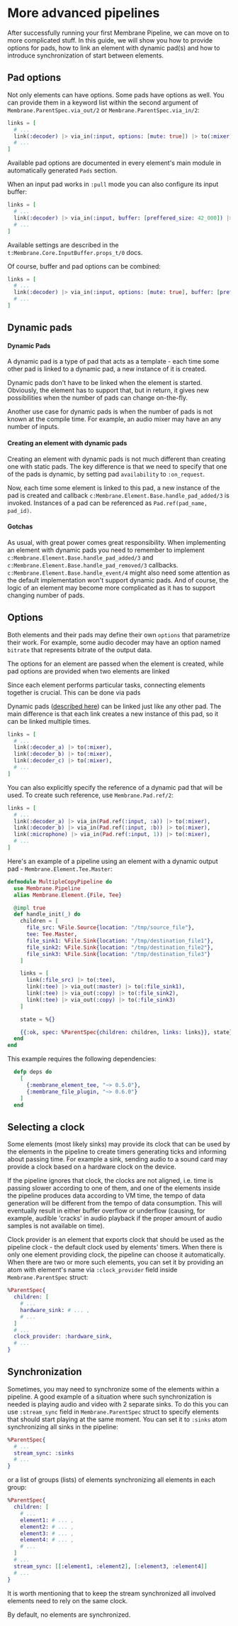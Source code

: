 # More advanced pipelines

After successfully running your first Membrane Pipeline, we can move on to more complicated stuff.
In this guide, we will show you how to provide options for pads, how to link an element with dynamic pad(s)
and how to introduce synchronization of start between elements.

## Pad options

Not only elements can have options. Some pads have options as well.
You can provide them in a keyword list within the second argument of `Membrane.ParentSpec.via_out/2`
or `Membrane.ParentSpec.via_in/2`:

```elixir
links = [
  # ...
  link(:decoder) |> via_in(:input, options: [mute: true]) |> to(:mixer),
  # ...
]
```
Available pad options are documented in every element's main module in automatically generated `Pads` section.

When an input pad works in `:pull` mode you can also configure its input buffer:

```elixir
links = [
  # ...
  link(:decoder) |> via_in(:input, buffer: [preffered_size: 42_000]) |> to(:mixer),
  # ...
]
```

Available settings are described in the `t:Membrane.Core.InputBuffer.props_t/0` docs.

Of course, buffer and pad options can be combined:

```elixir
links = [
  # ...
  link(:decoder) |> via_in(:input, options: [mute: true], buffer: [preffered_size: 42_000]) |> to(:mixer),
  # ...
]
```

## Dynamic pads

#### Dynamic Pads

A dynamic pad is a type of pad that acts as a template - each time some other pad is linked to a dynamic pad, a new instance of it is created.

Dynamic pads don't have to be linked when the element is started. Obviously,
the element has to support that, but in return, it gives new possibilities when the number
of pads can change on-the-fly.

Another use case for dynamic pads is when the number of pads is not known at the compile time.
For example, an audio mixer may have an any number of inputs.


#### Creating an element with dynamic pads

Creating an element with dynamic pads is not much different than
creating one with static pads. The key difference is that
we need to specify that one of the pads is dynamic, by setting pad `availability`
to `:on_request`.

Now, each time some element is linked to this pad, a new instance of the
pad is created and callback `c:Membrane.Element.Base.handle_pad_added/3`
is invoked. Instances of a pad can be referenced as `Pad.ref(pad_name, pad_id)`.

#### Gotchas

As usual, with great power comes great responsibility. When implementing an element with
dynamic pads you need to remember to implement `c:Membrane.Element.Base.handle_pad_added/3`
and `c:Membrane.Element.Base.handle_pad_removed/3` callbacks.
`c:Membrane.Element.Base.handle_event/4` might also need some attention as the default
implementation won't support dynamic pads. And of course, the logic of an element may become more complicated
as it has to support changing number of pads.

## Options

Both elements and their pads may define their own `options` that parametrize their work.
For example, some audio decoder may have an option named `bitrate` that represents bitrate of the output data.

The options for an element are passed when the element is created, while pad options are provided when
two elements are linked

Since each element performs particular tasks, connecting elements together is crucial. This can be done via pads

Dynamic pads ([described here](elements.html#dynamic-pads)) can be linked just like any other pad.
The main difference is that each link creates a new instance of this pad, so it can be linked multiple times.

```elixir
links = [
  # ...
  link(:decoder_a) |> to(:mixer),
  link(:decoder_b) |> to(:mixer),
  link(:decoder_c) |> to(:mixer),
  # ...
]
```

You can also explicitly specify the reference of a dynamic pad that will be used.
To create such reference, use `Membrane.Pad.ref/2`:

```elixir
links = [
  # ...
  link(:decoder_a) |> via_in(Pad.ref(:input, :a)) |> to(:mixer),
  link(:decoder_b) |> via_in(Pad.ref(:input, :b)) |> to(:mixer),
  link(:microphone) |> via_in(Pad.ref(:input, 1)) |> to(:mixer),
  # ...
]
```

Here's an example of a pipeline using an element with a dynamic output pad - `Membrane.Element.Tee.Master`:

```elixir
defmodule MultipleCopyPipeline do
  use Membrane.Pipeline
  alias Membrane.Element.{File, Tee}

  @impl true
  def handle_init(_) do
    children = [
      file_src: %File.Source{location: "/tmp/source_file"},
      tee: Tee.Master,
      file_sink1: %File.Sink{location: "/tmp/destination_file1"},
      file_sink2: %File.Sink{location: "/tmp/destination_file2"},
      file_sink3: %File.Sink{location: "/tmp/destination_file3"}
    ]

    links = [
      link(:file_src) |> to(:tee),
      link(:tee) |> via_out(:master) |> to(:file_sink1),
      link(:tee) |> via_out(:copy) |> to(:file_sink2),
      link(:tee) |> via_out(:copy) |> to(:file_sink3)
    ]

    state = %{}

    {{:ok, spec: %ParentSpec{children: children, links: links}}, state}
  end
end
```

This example requires the following dependencies:

```elixir
  defp deps do
    [
      {:membrane_element_tee, "~> 0.5.0"},
      {:membrane_file_plugin, "~> 0.6.0"}
    ]
  end
```

## Selecting a clock

Some elements (most likely sinks) may provide its clock that can be used by the elements in the pipeline to create timers generating ticks
and informing about passing time. For example a sink, sending audio to a sound card may provide a clock based on
a hardware clock on the device.

If the pipeline ignores that clock, the clocks are not aligned, i.e. time is passing slower according to
one of them, and one of the elements inside the pipeline produces data according to VM time, the tempo of data generation
will be different from the tempo of data consumption. This will eventually result in either buffer overflow or underflow
(causing, for example, audible 'cracks' in audio playback if the proper amount of audio samples is not available on time).

Clock provider is an element that exports clock that should be used as the pipeline clock - the default clock used by elements' timers.
When there is only one element providing clock, the pipeline can choose it automatically. When there are two or more such elements,
you can set it by providing an atom with element's name via `:clock_provider` field inside `Membrane.ParentSpec` struct:

```elixir
%ParentSpec{
  children: [
    # ...
    hardware_sink: # ... ,
    # ...
  ]
  # ...
  clock_provider: :hardware_sink,
  # ...
}
```

## Synchronization

Sometimes, you may need to synchronize some of the elements within a pipeline. A good example of a situation where such synchronization is needed is playing audio and video with 2 separate sinks.
To do this you can use `:stream_sync` field in `Membrane.ParentSpec` struct to specify elements that should start playing at the same moment. You can set it to `:sinks` atom synchronizing all sinks in the pipeline:

```elixir
%ParentSpec{
  # ...
  stream_sync: :sinks
  # ...
}
```

 or a list of groups (lists) of elements synchronizing all elements in each group:

```elixir
%ParentSpec{
  children: [
    # ...
    element1: # ... ,
    element2: # ... ,
    element3: # ... ,
    element4: # ... ,
    # ...
  ]
  # ...
  stream_sync: [[:element1, :element2], [:element3, :element4]]
  # ...
}
```
It is worth mentioning that to keep the stream synchronized all involved elements need to rely on the same clock.

By default, no elements are synchronized.
